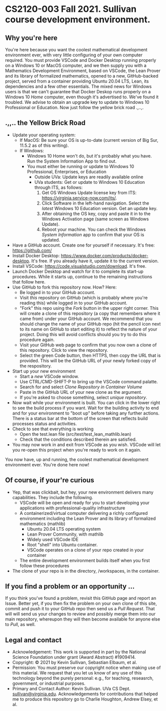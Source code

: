 # CS2120-003 Fall 2021. Sullivan course development environment.

## Why you're here

You're here because you want the coolest mathematical development environment ever, with very little configuring of your own computer required. You must provide VSCode and Docker Desktop running properly on a Windows 10 or MacOS computer, and we then supply you with a Mathematics Development Environment, based on VSCode, the Lean Prover and its library of formalized mathematics, opened to a new, GitHub-backed project, served from a container providing Ubuntu 20.04 LTS, Lean, its dependencies and a few other essentials. The mixed news for Windows users is that we can't guarantee that Docker Deskop runs properly on a Windows 10 *Home* computer, even though it's advertised to. We've found it troubled. We advise to obtain an upgrade key to update to Windows 10 Professional or Education. Now just follow the yellow brick road .,..,.

## .,,.. the Yellow Brick Road
- Update your operating system:
  - If MacOS: Be sure your OS is up-to-date (current version of Big Sur, 11.5.2 as of this writing).
  - If Windows: 
    - Windows 10 Home won't do, but it's probably what you have. Run the System Information App to find out.
    - You must either be running or update to Windows 10 Professional, Enterprises, or Education
      - Outside UVa:  Update keys are readily available online
      - UVa students: Get or update to Windows 10 Education through ITS, as follows:
        1. Get OS Windows Update license key from ITS: https://virginia.service-now.com/its/.  
        2. Click Software in the left-hand navigation. Select the *latest* Windows 10 Education version. Get an update key.
        3. After obtaining the OS key, copy and paste it in to the Windows Activation page (same screen as Windows Update).
        4. Reboot your machine. You can check the Windows *System Information* app to confirm that your OS is updated.
- Have a GitHub account. Create one for yourself if necessary. It's free: https://github.com/
- Install Docker Desktop: https://www.docker.com/products/docker-desktop. It's free. If you already have it, update it to the current version.
- Install VSCode: https://code.visualstudio.com/download. It's free.
- Launch Docker Desktop and watch for it to complete its start-up procedures. While it starts up, continue to the remaining instructions that follow here. 
- Use GitHub to fork this repository now. How? Here:
  - Be logged in to your GitHub account.
  - Visit *this* repository on GitHub (which is probably where you're reading this) while logged in to your GitHub account.
  - "Fork" this repo using the *Fork* button in the upper right corner. This will create a clone of this repository (a copy that remembers where it came from) under your GitHub account. We recommend that you should change the name of your GitHub repo (hit the pencil icon next to its name on GitHub to start editing it) to reflect the nature of your project. Doing this will avoid conflicts should you try to do this procedure again.
  -   Visit your GitHub web page to confirm that you now own a clone of this repository. Click to view the repository.
  -   Select the green Code button, then HTTPS, then copy the URL that is provided. This will be the GitHub URL of your newly forked copy of the respository.
- Start up your new environment
  - Start a *new* VSCode window. 
  - Use CTRL/CMD-SHIFT-P to bring up the VSCode command palatte. 
  - Search for and select *Clone Repository in Container Volume*
  - Paste in the GitHub URL of your new clone as the argument.
  - If you're asked to choose something, select *unique repository*.
- Now wait while your environment is built. You can click in the lower right to see the build process if you want. Wait for the building activity to end and for your environment to "boot up" before taking any further actions. There is a status bar at the bottom of the screen that reflects build processes status and activities.
- Check to see that everything is working
  - Open the test.lean file (src/test/test_lean_mathlib.lean)
  - Check that the conditions described therein are satisfied.
- You may now work in and exit from VSCode as you wish. VSCode will let you re-open this project when you're ready to work on it again.

You now have, up and running, the coolest mathematical development environment ever. You're done here now!

## Of course, if your're curious
- Yep, that was clickbait, but hey, your new environment delivers many capabilities. They include the following.
  - VSCode will be open and ready for you to start developing your applications with professional-quality infrastructure
  - A containerized/virtual computer delivering a richly configured environment including the Lean Prover and its library of formalized mathematics (mathlib)
    - Ubuntu 20.04 LTS operating system
    - Lean Prover Community, with mathlib
    - Widely used VSCode IDE
    - Root "shell" into Ubuntu container.
    - VSCode operates on a clone of your repo created in your container
  - The entire development environment builds itself when you first follow these procedures
- The clone of your repo is in the directory, /workspaces, in the container. 

## If you find a problem or an opportunity ...
If you think you've found a problem, revisit this GitHub page and report an Issue. Better yet, if you then fix the problem on your own clone of this site, commit and push it to your GitHub repo then send us a *Pull Request*. That will will send us your changes to review and possibly merge them into our main repository, whereupon they will then become available for anyone else to *Pull*, as well.  


## Legal and contact
- Acknowledgement: This work is supported in part by the National Science Foundation under grant (Award Abstract) #1909414.
- Copyright: © 2021 by Kevin Sullivan, Sebastian Elbaum, et al.
- Permission: You must preserve our copyright notice when making use of this material. We request that you let us know of any use of this technology beyond the purely personal: e.g., for teaching, reseasrch, government, or industrial purposes. 
- Primary and Contact Author: Kevin Sullivan. UVa CS Dept. sullivan@virginia.edu. Acknowledgements for contributions that helped me to produce this repository go to Charlie Houghton, Andrew Elsey, et al.  
